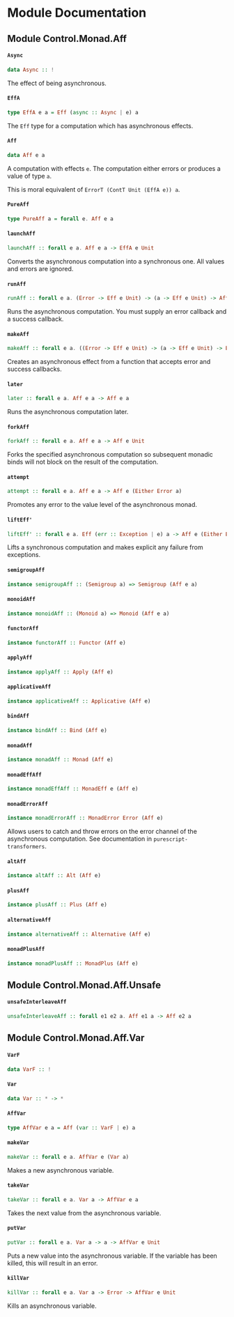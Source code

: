 # Module Documentation

## Module Control.Monad.Aff

#### `Async`

``` purescript
data Async :: !
```

The effect of being asynchronous.

#### `EffA`

``` purescript
type EffA e a = Eff (async :: Async | e) a
```

The `Eff` type for a computation which has asynchronous effects.

#### `Aff`

``` purescript
data Aff e a
```

A computation with effects `e`. The computation either errors or 
produces a value of type `a`.

This is moral equivalent of `ErrorT (ContT Unit (EffA e)) a`.

#### `PureAff`

``` purescript
type PureAff a = forall e. Aff e a
```


#### `launchAff`

``` purescript
launchAff :: forall e a. Aff e a -> EffA e Unit
```

Converts the asynchronous computation into a synchronous one. All values 
and errors are ignored.

#### `runAff`

``` purescript
runAff :: forall e a. (Error -> Eff e Unit) -> (a -> Eff e Unit) -> Aff e a -> EffA e Unit
```

Runs the asynchronous computation. You must supply an error callback and a 
success callback.

#### `makeAff`

``` purescript
makeAff :: forall e a. ((Error -> Eff e Unit) -> (a -> Eff e Unit) -> EffA e Unit) -> Aff e a
```

Creates an asynchronous effect from a function that accepts error and 
success callbacks.

#### `later`

``` purescript
later :: forall e a. Aff e a -> Aff e a
```

Runs the asynchronous computation later.

#### `forkAff`

``` purescript
forkAff :: forall e a. Aff e a -> Aff e Unit
```

Forks the specified asynchronous computation so subsequent monadic binds 
will not block on the result of the computation.

#### `attempt`

``` purescript
attempt :: forall e a. Aff e a -> Aff e (Either Error a)
```

Promotes any error to the value level of the asynchronous monad.

#### `liftEff'`

``` purescript
liftEff' :: forall e a. Eff (err :: Exception | e) a -> Aff e (Either Error a)
```

Lifts a synchronous computation and makes explicit any failure from exceptions.

#### `semigroupAff`

``` purescript
instance semigroupAff :: (Semigroup a) => Semigroup (Aff e a)
```


#### `monoidAff`

``` purescript
instance monoidAff :: (Monoid a) => Monoid (Aff e a)
```


#### `functorAff`

``` purescript
instance functorAff :: Functor (Aff e)
```


#### `applyAff`

``` purescript
instance applyAff :: Apply (Aff e)
```


#### `applicativeAff`

``` purescript
instance applicativeAff :: Applicative (Aff e)
```


#### `bindAff`

``` purescript
instance bindAff :: Bind (Aff e)
```


#### `monadAff`

``` purescript
instance monadAff :: Monad (Aff e)
```


#### `monadEffAff`

``` purescript
instance monadEffAff :: MonadEff e (Aff e)
```


#### `monadErrorAff`

``` purescript
instance monadErrorAff :: MonadError Error (Aff e)
```

Allows users to catch and throw errors on the error channel of the 
asynchronous computation. See documentation in `purescript-transformers`.

#### `altAff`

``` purescript
instance altAff :: Alt (Aff e)
```


#### `plusAff`

``` purescript
instance plusAff :: Plus (Aff e)
```


#### `alternativeAff`

``` purescript
instance alternativeAff :: Alternative (Aff e)
```


#### `monadPlusAff`

``` purescript
instance monadPlusAff :: MonadPlus (Aff e)
```



## Module Control.Monad.Aff.Unsafe

#### `unsafeInterleaveAff`

``` purescript
unsafeInterleaveAff :: forall e1 e2 a. Aff e1 a -> Aff e2 a
```



## Module Control.Monad.Aff.Var

#### `VarF`

``` purescript
data VarF :: !
```


#### `Var`

``` purescript
data Var :: * -> *
```


#### `AffVar`

``` purescript
type AffVar e a = Aff (var :: VarF | e) a
```


#### `makeVar`

``` purescript
makeVar :: forall e a. AffVar e (Var a)
```

Makes a new asynchronous variable.

#### `takeVar`

``` purescript
takeVar :: forall e a. Var a -> AffVar e a
```

Takes the next value from the asynchronous variable.

#### `putVar`

``` purescript
putVar :: forall e a. Var a -> a -> AffVar e Unit
```

Puts a new value into the asynchronous variable. If the variable has
been killed, this will result in an error.

#### `killVar`

``` purescript
killVar :: forall e a. Var a -> Error -> AffVar e Unit
```

Kills an asynchronous variable.